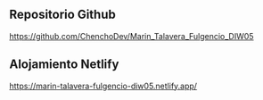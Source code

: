 ## Repositorio Github

https://github.com/ChenchoDev/Marin_Talavera_Fulgencio_DIW05

## Alojamiento Netlify

https://marin-talavera-fulgencio-diw05.netlify.app/